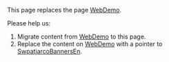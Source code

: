 This page replaces the page [WebDemo](WebDemo "wikilink").

Please help us:

1.  Migrate content from [WebDemo](WebDemo "wikilink") to this page.
2.  Replace the content on [WebDemo](WebDemo "wikilink") with a pointer
    to [SwpatjarcoBannersEn](SwpatjarcoBannersEn "wikilink").

